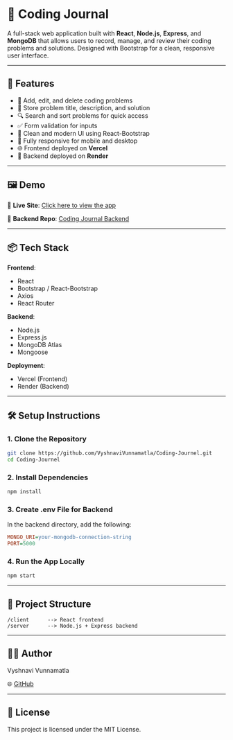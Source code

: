# 📘 Coding Journal

A full-stack web application built with **React**, **Node.js**, **Express**, and **MongoDB** that allows users to record, manage, and review their coding problems and solutions. Designed with Bootstrap for a clean, responsive user interface.


---


## 🚀 Features

- 📝 Add, edit, and delete coding problems
- 💬 Store problem title, description, and solution
- 🔍 Search and sort problems for quick access
- ✅ Form validation for inputs
- 🎨 Clean and modern UI using React-Bootstrap
- 📱 Fully responsive for mobile and desktop
- 🌐 Frontend deployed on **Vercel**
- 🔧 Backend deployed on **Render**


---


## 🖼️ Demo

🔗 **Live Site**: [Click here to view the app](https://coding-journal-app.vercel.app/)

📂 **Backend Repo**: [Coding Journal Backend](https://github.com/VyshnaviVunnamatla/Coding-Journel/tree/main/backend)


---


## 📦 Tech Stack

**Frontend**:
- React
- Bootstrap / React-Bootstrap
- Axios
- React Router

**Backend**:
- Node.js
- Express.js
- MongoDB Atlas
- Mongoose

**Deployment**:
- Vercel (Frontend)
- Render (Backend)


---


## 🛠️ Setup Instructions

### 1. Clone the Repository

```bash
git clone https://github.com/VyshnaviVunnamatla/Coding-Journel.git
cd Coding-Journel
```

### 2. Install Dependencies

```bash
npm install
```

### 3. Create .env File for Backend
In the backend directory, add the following:

```ini
MONGO_URI=your-mongodb-connection-string
PORT=5000
```

### 4. Run the App Locally

```bash
npm start
```


---


## 📁 Project Structure

```pgsql
/client      --> React frontend
/server      --> Node.js + Express backend
```


---


## 🙋‍♀️ Author
Vyshnavi Vunnamatla

🌐 [GitHub](https://github.com/VyshnaviVunnamatla)


---


## 📜 License
This project is licensed under the MIT License.
